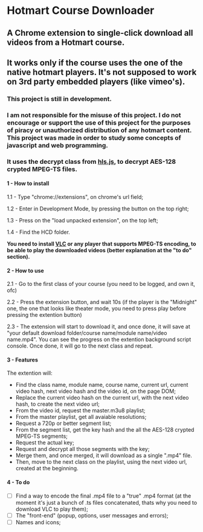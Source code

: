 # Hotmart Course Downloader
## A Chrome extension to single-click download all videos from a Hotmart course.

## It works only if the course uses the one of the native hotmart players. It's not supposed to work on 3rd party embedded players (like vimeo's).

### This project is still in development.
### I am not responsible for the misuse of this project. I do not encourage or support the use of this project for the purposes of piracy or unauthorized distribution of any hotmart content. This project was made in order to study some concepts of javascript and web programming.
### It uses the decrypt class from [hls.js](https://github.com/video-dev/hls.js), to decrypt AES-128 crypted MPEG-TS files.
#### 1 - How to install
1.1 - Type "chrome://extensions", on chrome's url field;

1.2 - Enter in Development Mode, by pressing the button on the top right;

1.3 - Press on the "load unpacked extension", on the top left;

1.4 - Find the HCD folder.

**You need to install [VLC](https://www.videolan.org/) or any player that supports MPEG-TS encoding, to be able to play the downloaded videos (better explanation at the "to do" section).**

#### 2 - How to use
2.1 - Go to the first class of your course (you need to be logged, and own it, ofc)

2.2 - Press the extension button, and wait 10s (if the player is the "Midnight" one, the one that looks like theater mode, you need to press play before pressing the extention button)

2.3 - The extension will start to download it, and once done, it will save at "your default download folder/course name/module name/video name.mp4". 
You can see the progress on the extention background script console. Once done, it will go to the next class and repeat.

#### 3 - Features

The extention will:

- Find the class name, module name, course name, current url, current video hash, next video hash and the video id, on the page DOM;
- Replace the current video hash on the current url, with the next video hash, to create the next video url;
- From the video id, request the master.m3u8 playlist;
- From the master playlist, get all avaiable resolutions;
- Request a 720p or better segment list;
- From the segment list, get the key hash and the all the AES-128 crypted MPEG-TS segments;
- Request the actual key;
- Request and decrypt all those segments with the key;
- Merge them, and once merged, it will download as a single ".mp4" file.
- Then, move to the next class on the playlist, using the next video url, created at the beginning.

#### 4 - To do
- [ ] Find a way to encode the final .mp4 file to a "true" .mp4 format (at the moment it's just a bunch of .ts files concatenated, thats why you need to download VLC to play them);
- [ ] The "front-end" (popup, options, user messages and errors);
- [ ] Names and icons;
